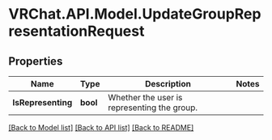 # VRChat.API.Model.UpdateGroupRepresentationRequest

## Properties

Name | Type | Description | Notes
------------ | ------------- | ------------- | -------------
**IsRepresenting** | **bool** | Whether the user is representing the group. | 

[[Back to Model list]](../README.md#documentation-for-models) [[Back to API list]](../README.md#documentation-for-api-endpoints) [[Back to README]](../README.md)

